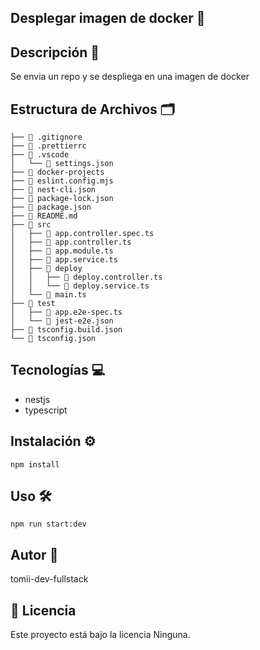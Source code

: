
## Desplegar imagen de docker 🚀

## Descripción 📄
Se envia un repo y se despliega en una imagen de docker

## Estructura de Archivos 🗂️
```
├── 📄 .gitignore
├── 📄 .prettierrc
├── 📁 .vscode
│   └── 📄 settings.json
├── 📁 docker-projects
├── 📄 eslint.config.mjs
├── 📄 nest-cli.json
├── 📄 package-lock.json
├── 📄 package.json
├── 📄 README.md
├── 📁 src
│   ├── 📄 app.controller.spec.ts
│   ├── 📄 app.controller.ts
│   ├── 📄 app.module.ts
│   ├── 📄 app.service.ts
│   ├── 📁 deploy
│   │   ├── 📄 deploy.controller.ts
│   │   └── 📄 deploy.service.ts
│   └── 📄 main.ts
├── 📁 test
│   ├── 📄 app.e2e-spec.ts
│   └── 📄 jest-e2e.json
├── 📄 tsconfig.build.json
└── 📄 tsconfig.json

```




## Tecnologías 💻
- nestjs
- typescript

## Instalación ⚙️
```
npm install
```

## Uso 🛠️
```
npm run start:dev
```

## Autor 👤
tomii-dev-fullstack

## 📄 Licencia

Este proyecto está bajo la licencia Ninguna.

